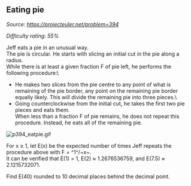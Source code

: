 Eating pie
----------

*Source: https://projecteuler.net/problem=394*


*Difficulty rating: 55%*

Jeff eats a pie in an unusual way.\
 The pie is circular. He starts with slicing an initial cut in the pie
along a radius.\
 While there is at least a given fraction F of pie left, he performs the
following procedure:\
 - He makes two slices from the pie centre to any point of what is
remaining of the pie border, any point on the remaining pie border
equally likely. This will divide the remaining pie into three pieces.\
 - Going counterclockwise from the initial cut, he takes the first two
pie pieces and eats them.\
 When less than a fraction F of pie remains, he does not repeat this
procedure. Instead, he eats all of the remaining pie.

![p394\_eatpie.gif](project/images/p394_eatpie.gif)

For x ≥ 1, let E(x) be the expected number of times Jeff repeats the
procedure above with F = ^1^/~x~.\
 It can be verified that E(1) = 1, E(2) ≈ 1.2676536759, and E(7.5) ≈
2.1215732071.

Find E(40) rounded to 10 decimal places behind the decimal point.
